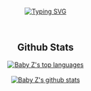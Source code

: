 <div align="center">
<BR>

[![Typing SVG](https://readme-typing-svg.demolab.com?font=Fira+Code&size=17&pause=500&color=AD33F7BD&background=00FF6C00&vCenter=true&width=435&lines=Hey+i'm+Juustis;I'm+16+years+old+;I+love+coffee+;Without+coffee+i'm+tired)](https://git.io/typing-svg)
</div>
<tr>
<BR>
<h2 align="center">Github Stats</h2>
<div align="center">
  
[![Baby Z's top languages](https://github-readme-stats.vercel.app/api/top-langs/?username=Juustis&theme=discord_old_blurple)](https://github.com/Juustis)
  </BR>
  </BR>
[![Baby Z's github stats](https://github-readme-stats.vercel.app/api?username=Juustis&theme=discord_old_blurple)](https://github.com/Juustis)

</div>
